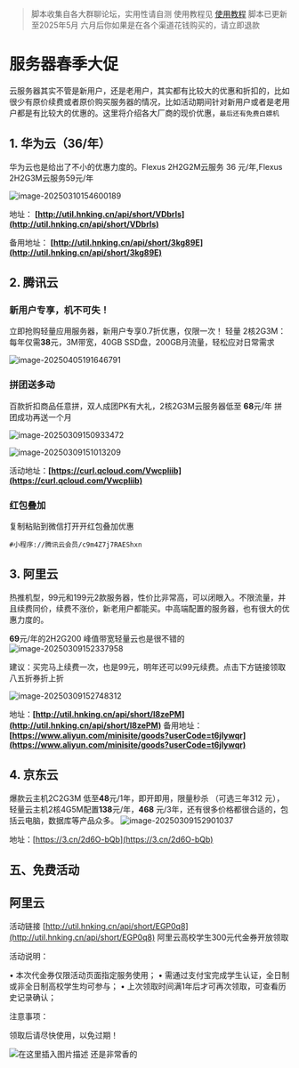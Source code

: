 > 脚本收集自各大群聊论坛，实用性请自测 使用教程见 [使用教程](使用教程.md)
>  脚本已更新至2025年5月 六月后你如果是在各个渠道花钱购买的，请立即退款


[//]: # (## 倒卖狗)

[//]: # (无意中发现一个倒卖狗，你们找他更新吧我不更新了)

[//]: # (![image]&#40;img/20d01f6b57731a8d5ed62694b51d442d.jpeg&#41;)

[//]: # (![image]&#40;img/daa87114f530df0f6a1d8e6b992090c5.jpeg&#41;)

[//]: # (下面带上商品链接和咸鱼主页)

[//]: # (```angular2html)

[//]: # (【闲鱼】https://m.tb.cn/h.6wpmrsE?tk=nmAHVmKPqog HU071 「快来捡漏【最新电信签到脚本，3月更新，青龙脚本，内附教程。】」)

[//]: # (点击链接直接打开)

[//]: # ()
[//]: # (【闲鱼】https://m.tb.cn/h.6xX2fXj?tk=PLbsVnfleXq HU293 「情浅缘深99的闲鱼号，快来关注TA吧～」)

[//]: # (点击链接直接打开)

[//]: # (```)
# 服务器春季大促

云服务器其实不管是新用户，还是老用户，其实都有比较大的优惠和折扣的，比如很少有原价续费或者原价购买服务器的情况，比如活动期间针对新用户或者是老用户都是有比较大的优惠的。这里将介绍各大厂商的现价优惠，`最后还有免费白嫖机`

## 1. 华为云（36/年）

华为云也是给出了不小的优惠力度的。Flexus 2H2G2M云服务 36 元/年,Flexus 2H2G3M云服务59元/年

![image-20250310154600189](https://img.hnking.cn//blog/202503101546280.png)


地址： **[http://util.hnking.cn/api/short/VDbrIs](http://util.hnking.cn/api/short/VDbrIs)**

备用地址： **[http://util.hnking.cn/api/short/3kg89E](http://util.hnking.cn/api/short/3kg89E)**

## 2. 腾讯云

### 新用户专享，机不可失！

立即抢购轻量应用服务器，新用户专享0.7折优惠，仅限一次！
轻量 2核2G3M：每年仅需**38**元，3M带宽，40GB SSD盘，200GB月流量，轻松应对日常需求

![image-20250405191646791](https://img.hnking.cn//blog/202504051916873.png)

### 拼团送多动

百款折扣商品任意拼，双人成团PK有大礼，2核2G3M云服务器低至 **68**元/年 拼团成功再送一个月

![image-20250309150933472](https://img.hnking.cn//blog/202503091509608.png)

![image-20250309151013209](https://img.hnking.cn//blog/202503101544639.png)

活动地址：**[https://curl.qcloud.com/Vwcpliib](https://curl.qcloud.com/Vwcpliib)**

### 红包叠加 

复制粘贴到微信打开开红包叠加优惠

```
#小程序://腾讯云会员/c9m4Z7j7RAEShxn
```



## 3. 阿里云

热推机型，99元和199元2款服务器，性价比非常高，可以闭眼入。不限流量，并且续费同价，续费不涨价，新老用户都能买。中高端配置的服务器，也有很大的优惠力度的。

**69**元/年的2H2G200 峰值带宽轻量云也是很不错的
![image-20250309152337958](https://img.hnking.cn//blog/202503091523135.png)

建议：买完马上续费一次，也是99元，明年还可以99元续费。点击下方链接领取八五折券折上折

![image-20250309152748312](https://img.hnking.cn//blog/202503091527410.png)

地址：**[http://util.hnking.cn/api/short/I8zePM](http://util.hnking.cn/api/short/I8zePM)**
备用地址：**[https://www.aliyun.com/minisite/goods?userCode=t6jlywqr](https://www.aliyun.com/minisite/goods?userCode=t6jlywqr)** 

## 4. 京东云

爆款云主机2C2G3M 低至**48**元/1年，即开即用，限量秒杀 （可选三年312 元），轻量云主机2核4G5M配置**138**元/年，**468** 元/3年，还有很多价格都很合适的，包括云电脑，数据库等产品众多。
![image-20250309152901037](https://img.hnking.cn//blog/202503091529177.png)

地址：[https://3.cn/2d6O-bQb](https://3.cn/2d6O-bQb)



## 五、免费活动

## 阿里云

活动链接 [http://util.hnking.cn/api/short/EGP0q8](http://util.hnking.cn/api/short/EGP0q8)
阿里云高校学生300元代金券开放领取

活动说明：

 • 本次代金券仅限活动页面指定服务使用；
 • 需通过支付宝完成学生认证，全日制或非全日制高校学生均可参与；
 • 上次领取时间满1年后才可再次领取，可查看历史记录确认；

注意事项：

领取后请尽快使用，以免过期！

![在这里插入图片描述](https://img.hnking.cn//blog/202504060107924.png)
还是非常香的
